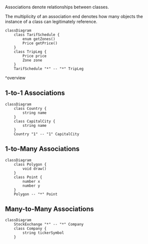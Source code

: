 
Associations denote relationships between classes.

The multiplicity of an association end denotes how many objects the instance of a class can legitimately reference.

```mermaid
classDiagram
    class TarifSchedule {
        enum getZones()
        Price getPrice()
    }
    class TripLeg {
        Price price
        Zone zone
    }
    TarifSchedule "*" -- "*" TripLeg
```
^overview
## 1-to-1 Associations
```mermaid
classDiagram
    class Country {
        string name
    }
    class CapitalCity {
        string name
    }
    Country "1" -- "1" CapitalCity
```
## 1-to-Many Associations
```mermaid
classDiagram
    class Polygon {
        void draw()
    }
    class Point {
        number x
        number y
    }
    Polygon -- "*" Point
```
## Many-to-Many Associations
```mermaid
classDiagram
    StockExchange "*" -- "*" Company
    class Company {
        string tickerSymbol
    }
```